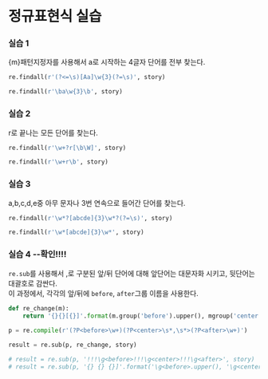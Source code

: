 # 정규표현식 실습


### 실습 1  
{m}패턴지정자를 사용해서 a로 시작하는 4글자 단어를 전부 찾는다.

```python
re.findall(r'(?<=\s)[Aa]\w{3}(?=\s)', story)

re.findall(r'\ba\w{3}\b', story)
```
  
### 실습 2  
r로 끝나는 모든 단어를 찾는다.

```python
re.findall(r'\w+?r[\b\W]', story)

re.findall(r'\w+r\b', story)
```
  
### 실습 3  
a,b,c,d,e중 아무 문자나 3번 연속으로 들어간 단어를 찾는다.

```python
re.findall(r'\w*?[abcde]{3}\w*?(?=\s)', story)

re.findall(r'\w*[abcde]{3}\w*', story)

```
  
  
### 실습 4 --확인!!!!
`re.sub`를 사용해서 ,로 구분된 앞/뒤 단어에 대해 앞단어는 대문자화 시키고, 뒷단어는 대괄호로 감싼다.  
이 과정에서, 각각의 앞/뒤에 `before`, `after`그룹 이름을 사용한다.

```python
def re_change(m):
    return '{}{}[{}]'.format(m.group('before').upper(), mgroup('center'), m.group('after'))
    
p = re.compile(r'(?P<before>\w+)(?P<center>\s*,\s*>(?P<after>\w+)')

result = re.sub(p, re_change, story)

# result = re.sub(p, '!!!\g<before>!!!\g<center>!!!\g<after>', story)
# result = re.sub(p, '{} {} {}]'.format('\g<before>.upper(), '\g<center>', '<\g<after>')

```


